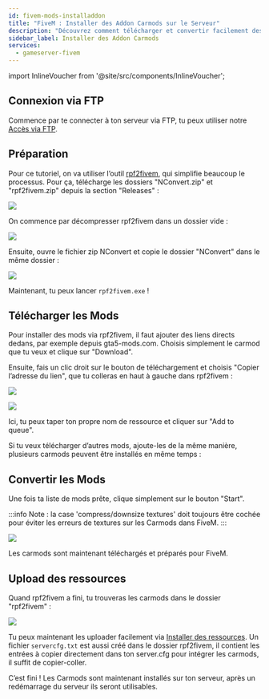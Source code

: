 ```yaml
---
id: fivem-mods-installaddon
title: "FiveM : Installer des Addon Carmods sur le Serveur"
description: "Découvrez comment télécharger et convertir facilement des mods de voitures pour FiveM afin d'améliorer votre expérience de jeu avec un guide étape par étape → En savoir plus maintenant"
sidebar_label: Installer des Addon Carmods
services:
  - gameserver-fivem
---
```


import InlineVoucher from '@site/src/components/InlineVoucher';

<InlineVoucher />

## Connexion via FTP

Commence par te connecter à ton serveur via FTP, tu peux utiliser notre [Accès via FTP](gameserver-ftpaccess.md).

## Préparation

Pour ce tutoriel, on va utiliser l’outil [rpf2fivem](https://github.com/Avenze/rpf2fivem-repository/releases/latest), qui simplifie beaucoup le processus. Pour ça, télécharge les dossiers "NConvert.zip" et "rpf2fivem.zip" depuis la section "Releases" :

![](https://screensaver01.zap-hosting.com/index.php/s/7o2JCm3SdMz5Gga/preview)

On commence par décompresser rpf2fivem dans un dossier vide :

![](https://screensaver01.zap-hosting.com/index.php/s/czBs5E82SpPa2Px/preview)

Ensuite, ouvre le fichier zip NConvert et copie le dossier "NConvert" dans le même dossier :

![](https://screensaver01.zap-hosting.com/index.php/s/8qNGTCMLjgZNTbK/preview)

Maintenant, tu peux lancer `rpf2fivem.exe` !


## Télécharger les Mods

Pour installer des mods via rpf2fivem, il faut ajouter des liens directs dedans, par exemple depuis gta5-mods.com. Choisis simplement le carmod que tu veux et clique sur "Download".

Ensuite, fais un clic droit sur le bouton de téléchargement et choisis "Copier l’adresse du lien", que tu colleras en haut à gauche dans rpf2fivem :

![](https://screensaver01.zap-hosting.com/index.php/s/T6ksM4qmfodiy8s/preview)

![](https://screensaver01.zap-hosting.com/index.php/s/cdNmSztB69TN74T/preview)

Ici, tu peux taper ton propre nom de ressource et cliquer sur "Add to queue".

Si tu veux télécharger d’autres mods, ajoute-les de la même manière, plusieurs carmods peuvent être installés en même temps :

## Convertir les Mods

Une fois ta liste de mods prête, clique simplement sur le bouton "Start".

:::info
Note : la case 'compress/downsize textures' doit toujours être cochée pour éviter les erreurs de textures sur les Carmods dans FiveM.
:::

![](https://screensaver01.zap-hosting.com/index.php/s/BrFZWJkMaryLrzg/preview)

Les carmods sont maintenant téléchargés et préparés pour FiveM.

## Upload des ressources

Quand rpf2fivem a fini, tu trouveras les carmods dans le dossier "rpf2fivem" :

![](https://screensaver01.zap-hosting.com/index.php/s/yPCK5nwFa9Xscif/preview)

Tu peux maintenant les uploader facilement via [Installer des ressources](fivem-installresources.md). Un fichier `servercfg.txt` est aussi créé dans le dossier rpf2fivem, il contient les entrées à copier directement dans ton server.cfg pour intégrer les carmods, il suffit de copier-coller.

C’est fini ! Les Carmods sont maintenant installés sur ton serveur, après un redémarrage du serveur ils seront utilisables.

<InlineVoucher />
